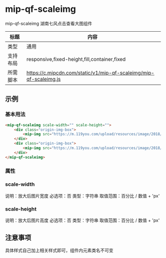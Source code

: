 # mip-qf-scaleimg

mip-qf-scaleimg 湖南七风点击查看大图组件

标题|内容
----|----
类型|通用
支持布局|responsive,fixed-height,fill,container,fixed
所需脚本|https://c.mipcdn.com/static/v1/mip-qf-scaleimg/mip-qf-scaleimg.js

## 示例

### 基本用法
```html
<mip-qf-scaleimg scale-width="" scale-height="">
    <div class="origin-img-box">
        <mip-img src="https://m.119you.com/upload/resources/image/2018/08/06/1021145_500x500.jpg?1533543533000" class="origin-img" width="50" height="100">
    </div>
    <div class="origin-img-box">
        <mip-img src="https://m.119you.com/upload/resources/image/2018/08/06/1017089_500x500.jpg?1533543533000" class="origin-img" width="50" height="100">
    </div>
</mip-qf-scaleimg>
```
### 属性

### scale-width

说明：放大后图片宽度
必选项：否
类型：字符串
取值范围：百分比 / 数值 + 'px'

### scale-height

说明：放大后图片高度
必选项：否
类型：字符串
取值范围：百分比 / 数值 + 'px'


## 注意事项

具体样式自己加上相关样式即可，组件内元素类名不可变
